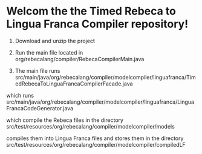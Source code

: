 # Welcom the the Timed Rebeca to Lingua Franca Compiler repository!

1. Download and unzip the project

2. Run the main file located in org/rebecalang/compiler/RebecaCompilerMain.java

3. The main file runs src/main/java/org/rebecalang/compiler/modelcompiler/linguafranca/TimedRebecaToLinguaFrancaCompilerFacade.java

  which runs src/main/java/org/rebecalang/compiler/modelcompiler/linguafranca/LinguaFrancaCodeGenerator.java

  which compile the Rebeca files in the directory src/test/resources/org/rebecalang/compiler/modelcompiler/models

  compiles them into Lingua Franca files and stores them in the directory src/test/resources/org/rebecalang/compiler/modelcompiler/compiledLF
